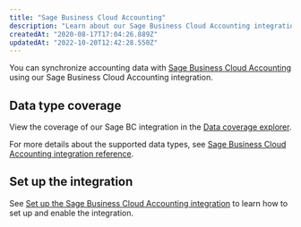 ```yaml
---
title: "Sage Business Cloud Accounting"
description: "Learn about our Sage Business Cloud Accounting integration."
createdAt: "2020-08-17T17:04:26.889Z"
updatedAt: "2022-10-20T12:42:28.550Z"
---
```


You can synchronize accounting data with <a className="external" href="https://www.sage.com/en-gb/sage-business-cloud/accounting/" target="_blank">Sage Business Cloud Accounting</a> using our Sage Business Cloud Accounting integration.

## Data type coverage

View the coverage of our Sage BC integration in the <a className="external" href="https://knowledge.codat.io/supported-features/accounting?view=tab-by-integration&integrationKey=tgff" target="_blank">Data coverage explorer</a>.

For more details about the supported data types, see [Sage Business Cloud Accounting integration reference](/integrations/accounting/sagebusinesscloud/accounting-sagebusinesscloud-reference).

## Set up the integration

See [Set up the Sage Business Cloud Accounting integration](/integrations/accounting/sagebusinesscloud/accounting-sagebusinesscloud-setup) to learn how to set up and enable the integration.
